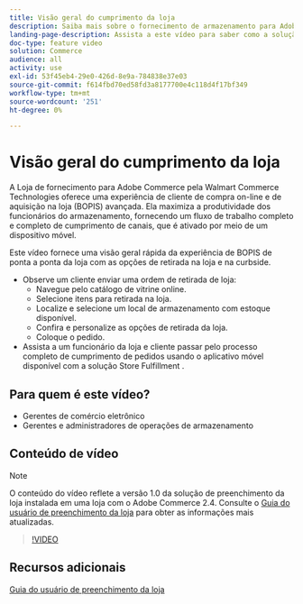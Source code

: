 ```yaml
---
title: Visão geral do cumprimento da loja
description: Saiba mais sobre o fornecimento de armazenamento para Adobe Commerce pela Walmart Commerce Technologies, uma solução avançada de cumprimento de omnicanal que oferece uma experiência completa de compra online e compra na loja (BOPIS).
landing-page-description: Assista a este vídeo para saber como a solução Store Fulfillment oferece aos clientes a conveniência de coletar e armazenar funcionários mais eficientes e prontos para dispositivos móveis para coletar, preparar e entregar pedidos de retirada de loja aos clientes.
doc-type: feature video
solution: Commerce
audience: all
activity: use
exl-id: 53f45eb4-29e0-426d-8e9a-784838e37e03
source-git-commit: f614fbd70ed58fd3a8177700e4c118d4f17bf349
workflow-type: tm+mt
source-wordcount: '251'
ht-degree: 0%

---
```


# Visão geral do cumprimento da loja

A Loja de fornecimento para Adobe Commerce pela Walmart Commerce Technologies oferece uma experiência de cliente de compra on-line e de aquisição na loja (BOPIS) avançada. Ela maximiza a produtividade dos funcionários do armazenamento, fornecendo um fluxo de trabalho completo e completo de cumprimento de canais, que é ativado por meio de um dispositivo móvel.

Este vídeo fornece uma visão geral rápida da experiência de BOPIS de ponta a ponta da loja com as opções de retirada na loja e na curbside.

- Observe um cliente enviar uma ordem de retirada de loja:
   - Navegue pelo catálogo de vitrine online.
   - Selecione itens para retirada na loja.
   - Localize e selecione um local de armazenamento com estoque disponível.
   - Confira e personalize as opções de retirada da loja.
   - Coloque o pedido.
- Assista a um funcionário da loja e cliente passar pelo processo completo de cumprimento de pedidos usando o aplicativo móvel disponível com a solução Store Fulfillment .

## Para quem é este vídeo?

- Gerentes de comércio eletrônico
- Gerentes e administradores de operações de armazenamento

## Conteúdo de vídeo

>[!NOTE]
>
>O conteúdo do vídeo reflete a versão 1.0 da solução de preenchimento da loja instalada em uma loja com o Adobe Commerce 2.4. Consulte o [Guia do usuário de preenchimento da loja](https://experienceleague.adobe.com/docs/commerce-merchant-services/store-fulfillment/introduction.html) para obter as informações mais atualizadas.

>[!VIDEO](https://video.tv.adobe.com/v/343653?quality=12&learn=on)

## Recursos adicionais

[Guia do usuário de preenchimento da loja](https://experienceleague.adobe.com/docs/commerce-merchant-services/store-fulfillment/introduction.html)

